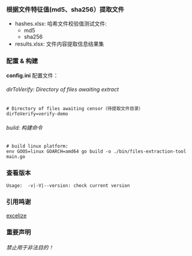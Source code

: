 ### 根据文件特征值(md5、sha256）提取文件

* hashes.xlsx: 哈希文件校验值测试文件:
    * md5
    * sha256
* results.xlsx: 文件内容提取信息结果集

### 配置 & 构建

**config.ini** 配置文件：

###### dirToVerify: Directory of files awaiting extract

```
# Directory of files awaiting censor（待提取文件目录）
dirToVerify=verify-demo
```

###### build: 构建命令
```
# build linux platform:
env GOOS=linux GOARCH=amd64 go build -o ./bin/files-extraction-tool main.go
```

### 查看版本

```
Usage:  -v|-V|--version: check current version
```

### 引用鸣谢

[excelize](https://github.com/xuri/excelize/v2)

### 重要声明

###### 禁止用于非法目的！
